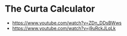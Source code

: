 # The Curta Calculator

* https://www.youtube.com/watch?v=ZDn_DDsBWws
* https://www.youtube.com/watch?v=j9uRckJLqLk
